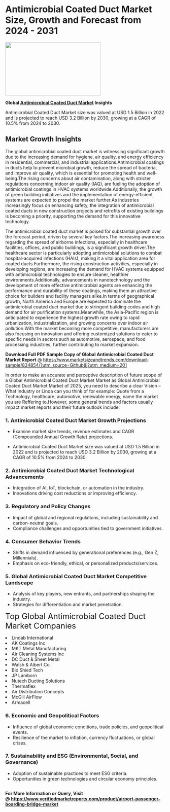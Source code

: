 <H1>Antimicrobial Coated Duct Market Size, Growth and Forecast from 2024 - 2031</H1><img class="aligncenter size-medium wp-image-584254" src="https://thirdeyenews.in/wp-content/uploads/2024/09/Global-Market-Research-300x168.jpeg" alt="" width="300" height="168" /><p><strong>Global&nbsp;<a href="https://www.marketsizeandtrends.com/download-sample/834854/?utm_source=Github8j?utm_medium=201">Antimicrobial Coated Duct Market</a> Insights</strong></p><p>Antimicrobial Coated Duct Market size was valued at USD 1.5 Billion in 2022 and is projected to reach USD 3.2 Billion by 2030, growing at a CAGR of 10.5% from 2024 to 2030.</p><p><h2>Market Growth Insights</h2> <p>The global antimicrobial coated duct market is witnessing significant growth due to the increasing demand for hygiene, air quality, and energy efficiency in residential, commercial, and industrial applications.Antimicrobial coatings in ducts help to prevent microbial growth, reduce the spread of bacteria, and improve air quality, which is essential for promoting health and well-being.The rising concerns about air contamination, along with stricter regulations concerning indoor air quality (IAQ), are fueling the adoption of antimicrobial coatings in HVAC systems worldwide.Additionally, the growth of green building initiatives and the implementation of energy-efficient systems are expected to propel the market further.As industries increasingly focus on enhancing safety, the integration of antimicrobial coated ducts in new construction projects and retrofits of existing buildings is becoming a priority, supporting the demand for this innovative technology.</p> <p>The antimicrobial coated duct market is poised for substantial growth over the forecast period, driven by several key factors.The increasing awareness regarding the spread of airborne infections, especially in healthcare facilities, offices, and public buildings, is a significant growth driver.The healthcare sector is particularly adopting antimicrobial solutions to combat hospital-acquired infections (HAIs), making it a vital application area for coated ducts.Furthermore, the rising construction activities, especially in developing regions, are increasing the demand for HVAC systems equipped with antimicrobial technologies to ensure cleaner, healthier environments.Additionally, advancements in nanotechnology and the development of more effective antimicrobial agents are enhancing the performance and durability of these coatings, making them an attractive choice for builders and facility managers alike.In terms of geographical growth, North America and Europe are expected to dominate the antimicrobial coated duct market due to stringent building codes and high demand for air purification systems.Meanwhile, the Asia-Pacific region is anticipated to experience the highest growth rate owing to rapid urbanization, industrialization, and growing concerns over indoor air pollution.With the market becoming more competitive, manufacturers are also focusing on innovation and offering customized solutions to cater to specific needs in sectors such as automotive, aerospace, and food processing industries, further contributing to market expansion.</p> <p><span class=""><strong>Download Full PDF Sample Copy of Global Antimicrobial Coated Duct Market Report</strong> @ <a href="https://www.marketsizeandtrends.com/download-sample/834854/?utm_source=Github8j?utm_medium=201" target="_blank">https://www.marketsizeandtrends.com/download-sample/834854/?utm_source=Github8j?utm_medium=201</a></span></p><p>In order to make an accurate and perceptive description of future scope of a Global&nbsp;Antimicrobial Coated Duct Market Market as Global&nbsp;Antimicrobial Coated Duct Market Market of 2025, you need to describe a clear Vision &ndash; What Industry or Linda can you think of for example: Quote from a Technology, healthcare, automotive, renewable energy, name the market you are Reffering to.However, some general trends and factors usually impact market reports and their future outlook include:</p><h3>1.&nbsp;<strong>Antimicrobial Coated Duct Market Growth Projections</strong></h3><ul><li>Examine market size trends, revenue estimates and CAGR (Compounded Annual Growth Rate) projections.</li><li><p>Antimicrobial Coated Duct Market size was valued at USD 1.5 Billion in 2022 and is projected to reach USD 3.2 Billion by 2030, growing at a CAGR of 10.5% from 2024 to 2030.</p></li></ul><h3>2.&nbsp;<strong>Antimicrobial Coated Duct Market Technological Advancements</strong></h3><ul><li>Integration of AI, IoT, blockchain, or automation in the industry.</li><li>Innovations driving cost reductions or improving efficiency.</li></ul><h3>3.&nbsp;<strong>Regulatory and Policy Changes</strong></h3><ul><li>Impact of global and regional regulations, including sustainability and carbon-neutral goals.</li><li>Compliance challenges and opportunities tied to government initiatives.</li></ul><h3>4.&nbsp;<strong>Consumer Behavior Trends</strong></h3><ul><li>Shifts in demand influenced by generational preferences (e.g., Gen Z, Millennials).</li><li>Emphasis on eco-friendly, ethical, or personalized products/services.</li></ul><h3>5.&nbsp;<strong>Global Antimicrobial Coated Duct Market Competitive Landscape</strong></h3><ul><li>Analysis of key players, new entrants, and partnerships shaping the industry.</li><li>Strategies for differentiation and market penetration.</li></ul><p data-pm-slice="1 1 []"><span style="color: inherit; font-family: inherit; font-size: 25px;">Top Global Antimicrobial Coated Duct Market Companies</span></p><div class="" data-test-id=""><p><li>Lindab International</li><li> AK Coatings Inc</li><li> MKT Metal Manufacturing</li><li> Air Cleaning Systems Inc</li><li> DC Duct & Sheet Metal</li><li> Walsh & Albert Co.</li><li> Bio Shied Tech</li><li> JP Lamborn</li><li> Nutech Ducting Solutions</li><li> Thermaflex</li><li> Air Distribution Concepts</li><li> McGill AirFlow</li><li> Armacell</li></p></div><h3>6.&nbsp;<strong>Economic and Geopolitical Factors</strong></h3><ul><li>Influence of global economic conditions, trade policies, and geopolitical events.</li><li>Resilience of the market to inflation, currency fluctuations, or global crises.</li></ul><h3>7.&nbsp;<strong>Sustainability and ESG (Environmental, Social, and Governance)</strong></h3><ul><li>Adoption of sustainable practices to meet ESG criteria.</li><li>Opportunities in green technologies and circular economy principles.</li></ul><h2><strong style="font-size: 14px;">For More Information or Query, Visit @&nbsp;</strong><a style="background-color: #ffffff; font-size: 14px;" href="https://www.marketsizeandtrends.com/report/antimicrobial-coated-duct-market/" target="_blank">https://www.verifiedmarketreports.com/product/airport-passenger-boarding-bridge-market</a></h2>